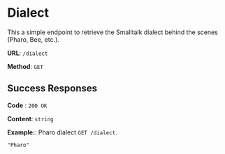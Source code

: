 # Dialect

This a simple endpoint to retrieve the Smalltalk dialect behind the scenes (Pharo, Bee, etc.).

**URL**: `/dialect`

**Method**: `GET`

## Success Responses

**Code** : `200 OK`

**Content**: `string`

**Example:**: Pharo dialect `GET /dialect`.

```
"Pharo"
```
